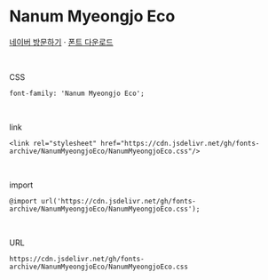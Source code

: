 # Nanum Myeongjo Eco

[네이버 방문하기](https://hangeul.naver.com/font) · [폰트 다운로드](https://cdn.jsdelivr.net/gh/fonts-archive/NanumMyeongjoEco/NanumMyeongjoEco.zip)

&nbsp;

CSS

```
font-family: 'Nanum Myeongjo Eco';
```

&nbsp;

link

```
<link rel="stylesheet" href="https://cdn.jsdelivr.net/gh/fonts-archive/NanumMyeongjoEco/NanumMyeongjoEco.css"/>
```

&nbsp;

import

```
@import url('https://cdn.jsdelivr.net/gh/fonts-archive/NanumMyeongjoEco/NanumMyeongjoEco.css');
```

&nbsp;

URL

```
https://cdn.jsdelivr.net/gh/fonts-archive/NanumMyeongjoEco/NanumMyeongjoEco.css
```
